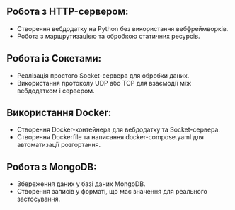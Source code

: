 ## Робота з HTTP-сервером:
- Створення вебдодатку на Python без використання вебфреймворків.
- Робота з маршрутизацією та обробкою статичних ресурсів.

## Робота із Сокетами:
- Реалізація простого Socket-сервера для обробки даних.
- Використання протоколу UDP або TCP для взаємодії між вебдодатком і сервером.

## Використання Docker:
- Створення Docker-контейнера для вебдодатку та Socket-сервера.
- Створення Dockerfile та написання docker-compose.yaml для автоматизації розгортання.

## Робота з MongoDB:
- Збереження даних у базі даних MongoDB.
- Створення записів у форматі, що має значення для реального застосування.
